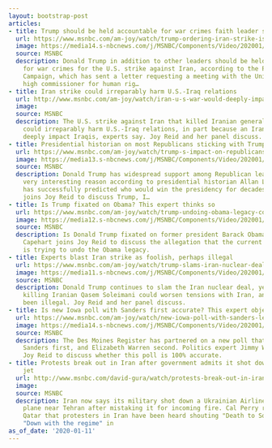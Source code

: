 ```yaml
---
layout: bootstrap-post
articles:
- title: Trump should be held accountable for war crimes faith leader says
  url: https://www.msnbc.com/am-joy/watch/trump-ordering-iran-strike-is-war-crime-faith-leader-says-76505157641
  image: https://media14.s-nbcnews.com/j/MSNBC/Components/Video/202001/n_joy_warcrimes_200111_1920x1080.nbcnews-fp-1200-630.jpg
  source: MSNBC
  description: Donald Trump in addition to other leaders should be held accountable
    for war crimes for the U.S. strike against Iran, according to the Poor People’s
    Campaign, which has sent a letter requesting a meeting with the United Nations
    high commissioner for human rig…
- title: Iran strike could irreparably harm U.S.-Iraq relations
  url: http://www.msnbc.com/am-joy/watch/iran-u-s-war-would-deeply-impact-iraq-experts-say-76505669583
  image: 
  source: MSNBC
  description: The U.S. strike against Iran that killed Iranian general Qasem Soleimani
    could irreparably harm U.S.-Iraq relations, in part because an Iran-U.S. war would
    deeply impact Iraqis, experts say. Joy Reid and her panel discuss.
- title: Presidential historian on most Republicans sticking with Trump
  url: https://www.msnbc.com/am-joy/watch/trump-s-impact-on-republicans-detailed-by-presidential-historian-76503109915
  image: https://media13.s-nbcnews.com/j/MSNBC/Components/Video/202001/n_joy_historiantrump_200111_1920x1080.nbcnews-fp-1200-630.jpg
  source: MSNBC
  description: Donald Trump has widespread support among Republican leaders for a
    very interesting reason according to presidential historian Allan Lichtman, who
    has successfully predicted who would win the presidency for decades. Lichtman
    joins Joy Reid to discuss Trump, I…
- title: Is Trump fixated on Obama? This expert thinks so
  url: https://www.msnbc.com/am-joy/watch/trump-undoing-obama-legacy-could-be-motivator-expert-alleges-76502085897
  image: https://media12.s-nbcnews.com/j/MSNBC/Components/Video/202001/n_joy_capehartontrump_200111_1920x1080.nbcnews-fp-1200-630.jpg
  source: MSNBC
  description: Is Donald Trump fixated on former president Barack Obama? Jonathan
    Capehart joins Joy Reid to discuss the allegation that the current U.S. president
    is trying to undo the Obama legacy.
- title: Experts blast Iran strike as foolish, perhaps illegal
  url: https://www.msnbc.com/am-joy/watch/trump-slams-iran-nuclear-deal-as-experts-blast-his-foreign-policy-76501573772
  image: https://media11.s-nbcnews.com/j/MSNBC/Components/Video/202001/n_joy_trumpiran_200111_1920x1080.nbcnews-fp-1200-630.jpg
  source: MSNBC
  description: Donald Trump continues to slam the Iran nuclear deal, yet a U.S. strike
    killing Iranian Qasem Soleimani could worsen tensions with Iran, and may have
    been illegal. Joy Reid and her panel discuss.
- title: Is new Iowa poll with Sanders first accurate? This expert objects
  url: https://www.msnbc.com/am-joy/watch/new-iowa-poll-with-sanders-leading-questioned-by-politics-expert-76501061829
  image: https://media14.s-nbcnews.com/j/MSNBC/Components/Video/202001/n_joy_iowapoll_200111_1920x1080.nbcnews-fp-1200-630.jpg
  source: MSNBC
  description: The Des Moines Register has partnered on a new poll that places Bernie
    Sanders first, and Elizabeth Warren second. Politics expert Jimmy Williams joins
    Joy Reid to discuss whether this poll is 100% accurate.
- title: Protests break out in Iran after government admits it shot down passenger
    jet
  url: http://www.msnbc.com/david-gura/watch/protests-break-out-in-iran-after-government-admits-it-shot-down-passenger-jet-76502085523
  image: 
  source: MSNBC
  description: Iran now says its military shot down a Ukrainian Airlines passenger
    plane near Tehran after mistaking it for incoming fire. Cal Perry reports from
    Qatar that protesters in Iran have been heard shouting "Death to Soleimani" and
    "Down with the regime" in
as_of_date: '2020-01-11'
---
```


